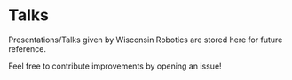 # Talks

Presentations/Talks given by Wisconsin Robotics are stored here for future reference.

Feel free to contribute improvements by opening an issue!